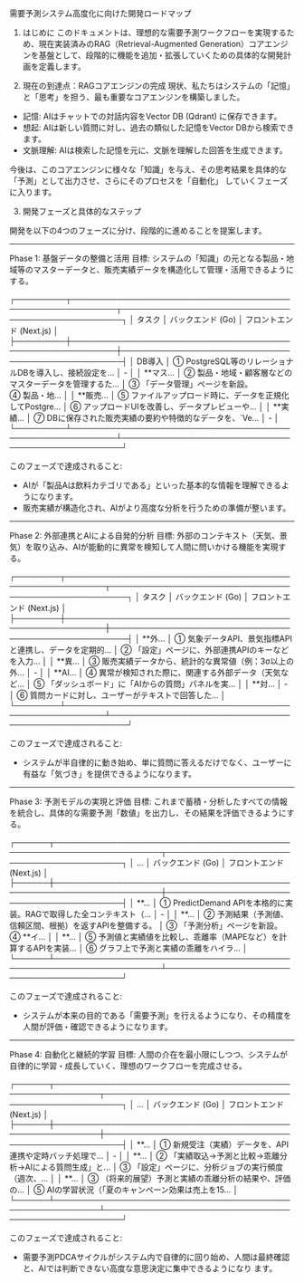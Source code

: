 需要予測システム高度化に向けた開発ロードマップ

  1. はじめに
  このドキュメントは、理想的な需要予測ワークフローを実現するため、現在実装済みのRAG（Retrieval-Augmented 
  Generation）コアエンジンを基盤として、段階的に機能を追加・拡張していくための具体的な開発計画を定義します。

  2. 現在の到達点：RAGコアエンジンの完成
  現状、私たちはシステムの「記憶」と「思考」を担う、最も重要なコアエンジンを構築しました。

   * 記憶: AIはチャットでの対話内容をVector DB (Qdrant) に保存できます。
   * 想起: AIは新しい質問に対し、過去の類似した記憶をVector DBから検索できます。
   * 文脈理解: AIは検索した記憶を元に、文脈を理解した回答を生成できます。

  今後は、このコアエンジンに様々な「知識」を与え、その思考結果を具体的な「予測」として出力させ、さらにそのプロセスを「自動化」
  していくフェーズに入ります。

  3. 開発フェーズと具体的なステップ

  開発を以下の4つのフェーズに分け、段階的に進めることを提案します。

  ---

  Phase 1: 基盤データの整備と活用
  目標: システムの「知識」の元となる製品・地域等のマスターデータと、販売実績データを構造化して管理・活用できるようにする。


  ┌─────────┬──────────────────────────────────────────────────────────┬──────────────────────────────────────────────────┐
  │ タスク  │ バックエンド (Go)                                        │ フロントエンド (Next.js)                         │
  ├─────────┼──────────────────────────────────────────────────────────┼──────────────────────────────────────────────────┤
  │ DB導入  │ ① PostgreSQL等のリレーショナルDBを導入し、接続設定を...  │ -                                                │
  │ **マス... │ ② 製品・地域・顧客層などのマスターデータを管理するた...  │ ③ 「データ管理」ページを新設。<br>④ 製品・地...  │
  │ **販売... │ ⑤ ファイルアップロード時に、データを正規化してPostgre... │ ⑥ アップロードUIを改善し、データプレビューや...  │
  │ **実績... │ ⑦ DBに保存された販売実績の要約や特徴的なデータを、`Ve... │ -                                                │
  └─────────┴──────────────────────────────────────────────────────────┴──────────────────────────────────────────────────┘


  このフェーズで達成されること:
   * AIが「製品Aは飲料カテゴリである」といった基本的な情報を理解できるようになります。
   * 販売実績が構造化され、AIがより高度な分析を行うための準備が整います。

  ---

  Phase 2: 外部連携とAIによる自発的分析
  目標: 外部のコンテキスト（天気、景気）を取り込み、AIが能動的に異常を検知して人間に問いかける機能を実現する。


  ┌────────┬─────────────────────────────────────────────────────────┬─────────────────────────────────────────────────────┐
  │ タスク │ バックエンド (Go)                                       │ フロントエンド (Next.js)                            │
  ├────────┼─────────────────────────────────────────────────────────┼─────────────────────────────────────────────────────┤
  │ **外...  │ ① 気象データAPI、景気指標APIと連携し、データを定期的... │ ② 「設定」ページに、外部連携APIのキーなどを入力...  │
  │ **異...  │ ③ 販売実績データから、統計的な異常値（例：3σ以上の外... │ -                                                   │
  │ **AI...  │ ④ 異常が検知された際に、関連する外部データ（天気など... │ ⑤ 「ダッシュボード」に「AIからの質問」パネルを実... │
  │ **対...  │ -                                                       │ ⑥ 質問カードに対し、ユーザーがテキストで回答した... │
  └────────┴─────────────────────────────────────────────────────────┴─────────────────────────────────────────────────────┘


  このフェーズで達成されること:
   * システムが半自律的に動き始め、単に質問に答えるだけでなく、ユーザーに有益な「気づき」を提供できるようになります。

  ---

  Phase 3: 予測モデルの実現と評価
  目標: これまで蓄積・分析したすべての情報を統合し、具体的な需要予測「数値」を出力し、その結果を評価できるようにする。


  ┌──────┬─────────────────────────────────────────────────────────────────────┬──────────────────────────────────────────┐
  │ ...  │ バックエンド (Go)                                                   │ フロントエンド (Next.js)                 │
  ├──────┼─────────────────────────────────────────────────────────────────────┼──────────────────────────────────────────┤
  │ **...  │ ① PredictDemand APIを本格的に実装。RAGで取得した全コンテキスト（... │ -                                        │
  │ **...  │ ② 予測結果（予測値、信頼区間、根拠）を返すAPIを整備する。           │ ③ 「予測分析」ページを新設。<br>④ **イ...  │
  │ **...  │ ⑤ 予測値と実績値を比較し、乖離率（MAPEなど）を計算するAPIを実装...  │ ⑥ グラフ上で予測と実績の乖離をハイラ...  │
  └──────┴─────────────────────────────────────────────────────────────────────┴──────────────────────────────────────────┘


  このフェーズで達成されること:
   * システムが本来の目的である「需要予測」を行えるようになり、その精度を人間が評価・確認できるようになります。

  ---

  Phase 4: 自動化と継続的学習
  目標: 人間の介在を最小限にしつつ、システムが自律的に学習・成長していく、理想のワークフローを完成させる。


  ┌──────┬──────────────────────────────────────────────────────────┬─────────────────────────────────────────────────────┐
  │ ...  │ バックエンド (Go)                                        │ フロントエンド (Next.js)                            │
  ├──────┼──────────────────────────────────────────────────────────┼─────────────────────────────────────────────────────┤
  │ **...  │ ① 新規受注（実績）データを、API連携や定時バッチ処理で... │ -                                                   │
  │ **...  │ ② 「実績取込→予測と比較→乖離分析→AIによる質問生成」と... │ ③ 「設定」ページに、分析ジョブの実行頻度（週次、... │
  │ **...  │ ③ （将来的展望）予測と実績の乖離分析の結果や、評価の...  │ ⑤ AIの学習状況（「夏のキャンペーン効果は売上を15... │
  └──────┴──────────────────────────────────────────────────────────┴─────────────────────────────────────────────────────┘


  このフェーズで達成されること:
   * 需要予測PDCAサイクルがシステム内で自律的に回り始め、人間は最終確認と、AIでは判断できない高度な意思決定に集中できるようになり
     ます。